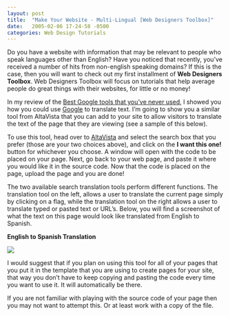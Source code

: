 ```yaml
---
layout: post
title:  "Make Your Website - Multi-Lingual [Web Designers Toolbox]"
date:   2005-02-06 17-24-58 -0500
categories: Web Design Tutorials
---
```


Do you have a website with information that may be relevant to people who speak languages other than English? Have you noticed that recently, you’ve received a number of hits from non-english speaking domains? If this is the case, then you will want to check out my first installment of **Web Designers Toolbox**. Web Designers Toolbox will focus on tutorials that help average people do great things with their websites, for little or no money!

In my review of the [Best Google tools that you’ve never used][1], I showed you how you could use [Google][2] to translate text. I’m going to show you a similar tool from AltaVista that you can add to your site to allow visitors to translate the text of the page that they are viewing (see a sample of this below).



</noscript></div></td></tr></table>
To use this tool, head over to [AltaVista][4] and select the search box that you prefer (those are your two choices above), and click on the **I want this one!** button for whichever you choose. A window will open with the code to be placed on your page. Next, go back to your web page, and paste it where you would like it in the source code. Now that the code is placed on the page, upload the page and you are done!

The two available search translation tools perform different functions. The translation tool on the left, allows a user to translate the current page simply by clicking on a flag, while the translation tool on the right allows a user to translate typed or pasted text or URL’s. Below, you will find a screenshot of what the text on this page would look like translated from English to Spanish.

**English to Spanish Translation**

![][5]

I would suggest that if you plan on using this tool for all of your pages that you put it in the template that you are using to create pages for your site, that way you don’t have to keep copying and pasting the code every time you want to use it. It will automatically be there. 

If you are not familiar with playing with the source code of your page then you may not want to attempt this. Or at least work with a copy of the file.

 [1]: http://www.gbradhopkins.com/archives/2005/01/the_best_google.html
 [2]: http://www.google.com/language_tools
 [x]: http://www.altavista.com/babelfish/tr
 [4]: http://www.altavista.com/help/free/free_searchbox_transl
 [5]: http://www.gbradhopkins.com/images/webdesign/toolbox/translate/eng-span-translation.gif

